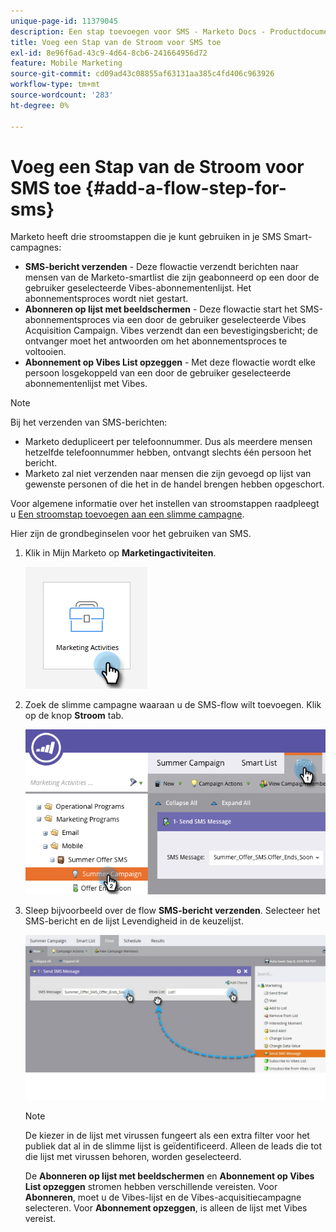```yaml
---
unique-page-id: 11379045
description: Een stap toevoegen voor SMS - Marketo Docs - Productdocumentatie
title: Voeg een Stap van de Stroom voor SMS toe
exl-id: 8e96f6ad-43c9-4d64-8cb6-241664956d72
feature: Mobile Marketing
source-git-commit: cd09ad43c08855af63131aa385c4fd406c963926
workflow-type: tm+mt
source-wordcount: '283'
ht-degree: 0%

---
```


# Voeg een Stap van de Stroom voor SMS toe {#add-a-flow-step-for-sms}

Marketo heeft drie stroomstappen die je kunt gebruiken in je SMS Smart-campagnes:

* **SMS-bericht verzenden** - Deze flowactie verzendt berichten naar mensen van de Marketo-smartlist die zijn geabonneerd op een door de gebruiker geselecteerde Vibes-abonnementenlijst. Het abonnementsproces wordt niet gestart.
* **Abonneren op lijst met beeldschermen** - Deze flowactie start het SMS-abonnementsproces via een door de gebruiker geselecteerde Vibes Acquisition Campaign. Vibes verzendt dan een bevestigingsbericht; de ontvanger moet het antwoorden om het abonnementsproces te voltooien.
* **Abonnement op Vibes List opzeggen** - Met deze flowactie wordt elke persoon losgekoppeld van een door de gebruiker geselecteerde abonnementenlijst met Vibes.

>[!NOTE]
>
>Bij het verzenden van SMS-berichten:
>
>* Marketo dedupliceert per telefoonnummer. Dus als meerdere mensen hetzelfde telefoonnummer hebben, ontvangt slechts één persoon het bericht.
>* Marketo zal niet verzenden naar mensen die zijn gevoegd op lijst van gewenste personen of die het in de handel brengen hebben opgeschort.

Voor algemene informatie over het instellen van stroomstappen raadpleegt u [Een stroomstap toevoegen aan een slimme campagne](/help/marketo/product-docs/core-marketo-concepts/smart-campaigns/flow-actions/add-a-flow-step-to-a-smart-campaign.md).

Hier zijn de grondbeginselen voor het gebruiken van SMS.

1. Klik in Mijn Marketo op **Marketingactiviteiten**.

   ![](assets/add-a-flow-step-for-sms-1.png)

1. Zoek de slimme campagne waaraan u de SMS-flow wilt toevoegen. Klik op de knop **Stroom** tab.

   ![](assets/image2016-7-28-11-3a43-3a41.png)

1. Sleep bijvoorbeeld over de flow **SMS-bericht verzenden**. Selecteer het SMS-bericht en de lijst Levendigheid in de keuzelijst.

   ![](assets/send-sms-message-hands.jpg)

   >[!NOTE]
   >
   >De kiezer in de lijst met virussen fungeert als een extra filter voor het publiek dat al in de slimme lijst is geïdentificeerd. Alleen de leads die tot die lijst met virussen behoren, worden geselecteerd.
   >
   >De **Abonneren op lijst met beeldschermen** en **Abonnement op Vibes List opzeggen** stromen hebben verschillende vereisten. Voor **Abonneren**, moet u de Vibes-lijst en de Vibes-acquisitiecampagne selecteren. Voor **Abonnement opzeggen**, is alleen de lijst met Vibes vereist.
